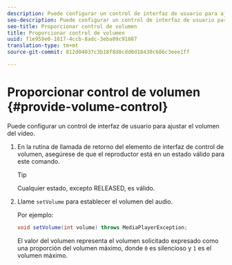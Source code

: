 ```yaml
---
description: Puede configurar un control de interfaz de usuario para ajustar el volumen del vídeo.
seo-description: Puede configurar un control de interfaz de usuario para ajustar el volumen del vídeo.
seo-title: Proporcionar control de volumen
title: Proporcionar control de volumen
uuid: f1e959e0-1817-4ccb-8adc-3eba09c91887
translation-type: tm+mt
source-git-commit: 812d04037c3b18f8d8cdd0d18430c686c3eee1ff

---
```



# Proporcionar control de volumen {#provide-volume-control}

Puede configurar un control de interfaz de usuario para ajustar el volumen del vídeo.

1. En la rutina de llamada de retorno del elemento de interfaz de control de volumen, asegúrese de que el reproductor está en un estado válido para este comando.

   >[!TIP]
   >
   >Cualquier estado, excepto RELEASED, es válido.

1. Llame `setVolume` para establecer el volumen del audio.

   Por ejemplo:

   ```java
   void setVolume(int volume) throws MediaPlayerException;
   ```

   El valor del volumen representa el volumen solicitado expresado como una proporción del volumen máximo, donde `0` es silencioso y `1` es el volumen máximo.

